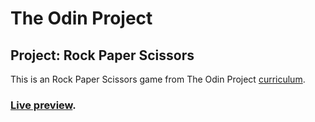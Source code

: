 # The Odin Project
## Project: Rock Paper Scissors
This is an Rock Paper Scissors game from The Odin Project [curriculum](https://www.theodinproject.com/paths/foundations/courses/foundations/lessons/rock-paper-scissors).
### [Live preview](https://dantenebris.github.io/7-Project-Rock-Paper-Scissors/).
